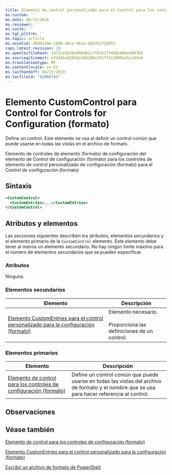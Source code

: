 ```yaml
---
title: Elemento de control personalizado para el Control para los controles de configuración (formato) | Microsoft Docs
ms.custom: ''
ms.date: 09/13/2016
ms.reviewer: ''
ms.suite: ''
ms.tgt_pltfrm: ''
ms.topic: article
ms.assetid: d9d92a9e-c680-46ca-962e-e82452726953
caps.latest.revision: 10
ms.openlocfilehash: 1d72ce5b18e89bd81c7f81b27f4b8c60bed99764
ms.sourcegitcommit: e7445ba8203da304286c591ff513900ad1c244a4
ms.translationtype: MT
ms.contentlocale: es-ES
ms.lasthandoff: 04/23/2019
ms.locfileid: "62066743"
---
```

# <a name="customcontrol-element-for-control-for-controls-for-configuration-format"></a>Elemento CustomControl para Control for Controls for Configuration (formato)

Define un control. Este elemento se usa al definir un control común que puede usarse en todas las vistas en el archivo de formato.

Elemento de controles de elemento (formato) de configuración del elemento de Control de configuración (formato) para los controles de elemento de control personalizado de configuración (formato) para el Control de configuración (formato)

## <a name="syntax"></a>Sintaxis

```xml
<CustomControl>
  <CustomEntries>...</CustomEntries>
</CustomControl>
```

## <a name="attributes-and-elements"></a>Atributos y elementos

Las secciones siguientes describen los atributos, elementos secundarios y el elemento primario de la `CustomControl` elemento. Este elemento debe tener al menos un elemento secundario. No hay ningún límite máximo para el número de elementos secundarios que se pueden especificar.

### <a name="attributes"></a>Atributos

Ninguna.

### <a name="child-elements"></a>Elementos secundarios

|Elemento|Descripción|
|-------------|-----------------|
|[Elemento CustomEntries para el control personalizado para la configuración (formato)](./customentries-element-for-customcontrol-for-controls-for-configuration-format.md)|Elemento necesario.<br /><br /> Proporciona las definiciones de un control.|

### <a name="parent-elements"></a>Elementos primarios

|Elemento|Descripción|
|-------------|-----------------|
|[Elemento de control para los controles de configuración (formato)](./control-element-for-controls-for-configuration-format.md)|Define un control común que puede usarse en todas las vistas del archivo de formato y el nombre que se usa para hacer referencia al control.|

## <a name="remarks"></a>Observaciones

## <a name="see-also"></a>Véase también

[Elemento de control para los controles de configuración (formato)](./control-element-for-controls-for-configuration-format.md)

[Elemento CustomEntries para el control personalizado para la configuración (formato)](./customentries-element-for-customcontrol-for-controls-for-configuration-format.md)

[Escribir un archivo de formato de PowerShell](./writing-a-powershell-formatting-file.md)
